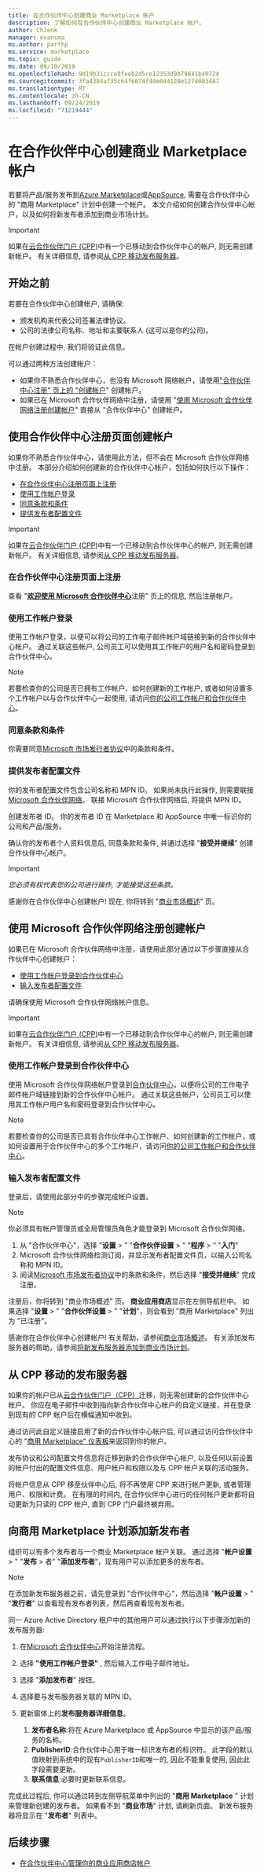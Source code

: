 ```yaml
---
title: 在合作伙伴中心创建商业 Marketplace 帐户
description: 了解如何在合作伙伴中心创建商业 Marketplace 帐户。
author: ChJenk
manager: evansma
ms.author: parthp
ms.service: marketplace
ms.topic: guide
ms.date: 09/10/2019
ms.openlocfilehash: 9d19b31ccce8feeb2d5ce12353d9b79841b40724
ms.sourcegitcommit: 3fa4384af35c64f6674f40e0d4128e1274083487
ms.translationtype: MT
ms.contentlocale: zh-CN
ms.lasthandoff: 09/24/2019
ms.locfileid: "71219444"
---
```

# <a name="create-a-commercial-marketplace-account-in-partner-center"></a>在合作伙伴中心创建商业 Marketplace 帐户

若要将产品/服务发布到[Azure Marketplace](https://azuremarketplace.microsoft.com/)或[AppSource](https://appsource.microsoft.com/), 需要在合作伙伴中心的 "商用 Marketplace" 计划中创建一个帐户。 本文介绍如何创建合作伙伴中心帐户，以及如何将新发布者添加到商业市场计划。

>[!Important]
>如果在[云合作伙伴门户 (CPP)](https://cloudpartner.azure.com)中有一个已移动到合作伙伴中心的帐户, 则无需创建新帐户。 有关详细信息, 请参阅[从 CPP 移动发布服务器](#publishers-moving-from-cpp)。

## <a name="before-you-begin"></a>开始之前

若要在合作伙伴中心创建帐户, 请确保:

- 颁发机构来代表公司签署法律协议。
- 公司的法律公司名称、地址和主要联系人 (这可以是你的公司)。

在帐户创建过程中, 我们将验证此信息。

可以通过两种方法创建帐户：

- 如果你不熟悉合作伙伴中心，也没有 Microsoft 网络帐户，请使用["合作伙伴中心注册" 页上的 "创建帐户](#create-an-account-using-the-partner-center-enrollment-page)" 创建帐户。
- 如果已在 Microsoft 合作伙伴网络中注册，请使用 "[使用 Microsoft 合作伙伴网络注册创建帐户](#create-an-account-using-your-microsoft-partner-network-enrollment)" 直接从 "合作伙伴中心" 创建帐户。

## <a name="create-an-account-using-the-partner-center-enrollment-page"></a>使用合作伙伴中心注册页面创建帐户

如果你不熟悉合作伙伴中心，请使用此方法，但不会在 Microsoft 合作伙伴网络中注册。 本部分介绍如何创建新的合作伙伴中心帐户，包括如何执行以下操作：

- [在合作伙伴中心注册页面上注册](#register-on-the-partner-center-enrollment-page)
- [使用工作帐户登录](#sign-in-with-a-work-account)
- [同意条款和条件](#agree-to-terms-and-conditions)
- [提供发布者配置文件](#provide-your-publisher-profile)

>[!Important]
>如果在[云合作伙伴门户 (CPP)](https://cloudpartner.azure.com)中有一个已移动到合作伙伴中心的帐户, 则无需创建新帐户。 有关详细信息, 请参阅[从 CPP 移动发布服务器](#publishers-moving-from-cpp)。

### <a name="register-on-the-partner-center-enrollment-page"></a>在合作伙伴中心注册页面上注册

查看 "[**欢迎使用 Microsoft 合作伙伴中心**](https://partner.microsoft.com/dashboard/account/v3/enrollment/introduction/azureisv)注册" 页上的信息, 然后注册帐户。

### <a name="sign-in-with-a-work-account"></a>使用工作帐户登录

使用工作帐户登录，以便可以将公司的工作电子邮件帐户域链接到新的合作伙伴中心帐户。 通过关联这些帐户, 公司员工可以使用其工作帐户的用户名和密码登录到合作伙伴中心。

>[!Note]
>若要检查你的公司是否已拥有工作帐户、如何创建新的工作帐户, 或者如何设置多个工作帐户以与合作伙伴中心一起使用, 请访问[你的公司工作帐户和合作伙伴中心](./company-work-accounts.md)。

### <a name="agree-to-terms-and-conditions"></a>同意条款和条件

你需要同意[Microsoft 市场发行者协议](https://go.microsoft.com/fwlink/?LinkID=699560)中的条款和条件。

### <a name="provide-your-publisher-profile"></a>提供发布者配置文件

你的发布者配置文件包含公司名称和 MPN ID。 如果尚未执行此操作, 则需要联接[Microsoft 合作伙伴网络](https://partner.microsoft.com/commercial)。 联接 Microsoft 合作伙伴网络后, 将提供 MPN ID。

创建发布者 ID。 你的发布者 ID 在 Marketplace 和 AppSource 中唯一标识你的公司和产品/服务。

确认你的发布者个人资料信息后, 同意条款和条件, 并通过选择 "**接受并继续**" 创建合作伙伴中心帐户。

>[!Important]
>*您必须有权代表您的公司进行操作, 才能接受这些条款。*

感谢你在合作伙伴中心创建帐户! 现在, 你将转到 "[商业市场概述](./commercial-marketplace-overview.md)" 页。

## <a name="create-an-account-using-your-microsoft-partner-network-enrollment"></a>使用 Microsoft 合作伙伴网络注册创建帐户

如果已在 Microsoft 合作伙伴网络中注册，请使用此部分通过以下步骤直接从合作伙伴中心创建帐户：

- [使用工作帐户登录到合作伙伴中心](#sign-into-partner-center-with-your-work-account)
- [输入发布者配置文件](#enter-your-publisher-profile)

请确保使用 Microsoft 合作伙伴网络帐户信息。

>[!Important]
>如果在[云合作伙伴门户 (CPP)](https://cloudpartner.azure.com)中有一个已移动到合作伙伴中心的帐户, 则无需创建新帐户。 有关详细信息, 请参阅[从 CPP 移动发布服务器](#publishers-moving-from-cpp)。

### <a name="sign-into-partner-center-with-your-work-account"></a>使用工作帐户登录到合作伙伴中心

使用 Microsoft 合作伙伴网络帐户登录到[合作伙伴中心](https://partner.microsoft.com/)，以便将公司的工作电子邮件帐户域链接到新的合作伙伴中心帐户。 通过关联这些帐户，公司员工可以使用其工作帐户用户名和密码登录到合作伙伴中心。

>[!Note]
>若要检查你的公司是否已具有合作伙伴中心工作帐户、如何创建新的工作帐户，或如何设置用于合作伙伴中心的多个工作帐户，请访问[你的公司工作帐户和合作伙伴中心](./company-work-accounts.md)。

### <a name="enter-your-publisher-profile"></a>输入发布者配置文件

登录后，请使用此部分中的步骤完成帐户设置。

>[!NOTE]
> 你必须具有帐户管理员或全局管理员角色才能登录到 Microsoft 合作伙伴网络。

1. 从 "合作伙伴中心"，选择 "**设置** > " "**合作伙伴设置** > " "**程序** > " "**入门**"
2. Microsoft 合作伙伴网络检测订阅，并显示发布者配置文件页，以输入公司名称和 MPN ID。
3. 阅读[Microsoft 市场发布者协议](https://go.microsoft.com/fwlink/?LinkID=699560)中的条款和条件，然后选择 "**接受并继续**" 完成注册。

注册后，你将转到 "商业市场概述" 页。 **商业应用商店**显示在左侧导航栏中。 如果选择 "**设置** > " "**合作伙伴设置** > " "**计划**"，则会看到 "商用 Marketplace" 列出为 "已注册"。

感谢你在合作伙伴中心创建帐户! 有关帮助，请参阅[商业市场概述](./commercial-marketplace-overview.md)。 有关添加发布服务器的帮助，请参阅[将新发布服务器添加到商业市场计划](#add-new-publishers-to-the-commercial-marketplace-program)。

## <a name="publishers-moving-from-cpp"></a>从 CPP 移动的发布服务器

如果你的帐户已从[云合作伙伴门户（CPP）](https://cloudpartner.azure.com)迁移，则无需创建新的合作伙伴中心帐户。 你应在电子邮件中收到指向新合作伙伴中心帐户的自定义链接，并在登录到现有的 CPP 帐户后在横幅通知中收到。

通过访问此自定义链接启用了新的合作伙伴中心帐户后, 可以通过访问合作伙伴中心的 "[商用 Marketplace" 仪表板](https://partner.microsoft.com/dashboard/commercial-marketplace/overview)来返回到你的帐户。

发布协议和公司配置文件信息将迁移到新的合作伙伴中心帐户, 以及任何以前设置的帐户付出的配置文件信息、用户帐户和权限以及与 CPP 帐户关联的活动服务。

将帐户信息从 CPP 移至伙伴中心后, 将不再使用 CPP 来进行帐户更新, 或者管理用户、权限和计费。 在有限的时间内, 在合作伙伴中心进行的任何帐户更新都将自动更新为只读的 CPP 帐户, 直到 CPP 门户最终被弃用。

## <a name="add-new-publishers-to-the-commercial-marketplace-program"></a>向商用 Marketplace 计划添加新发布者

组织可以有多个发布者与一个商业 Marketplace 帐户关联。 通过选择 "**帐户设置** > " "**发布** > 者" "**添加发布者**"，现有用户可以添加更多的发布者。

>[!Note]
>在添加新发布服务器之前，请先登录到 "合作伙伴中心"，然后选择 "**帐户设置** > " "**发行者**" 以查看现有发布者列表，然后再查看现有发布者。

同一 Azure Active Directory 租户中的其他用户可以通过执行以下步骤添加新的发布服务器:

1. 在[Microsoft 合作伙伴中心](https://partner.microsoft.com/en-us/dashboard/account/v3/enrollment/introduction/azureisv)开始注册流程。
2. 选择 **"使用工作帐户登录"** , 然后输入工作电子邮件地址。
3. 选择 "**添加发布者**" 按钮。
4. 选择要与发布服务器关联的 MPN ID。
5. 更新窗体上的**发布服务器详细信息**。

   1. **发布者名称**:将在 Azure Marketplace 或 AppSource 中显示的该产品/服务的名称。
   1. **PublisherID**:合作伙伴中心用于唯一标识发布者的标识符。 此字段的默认值映射到系统中的现有`PublisherID`和唯一的, 因此不能重复使用, 因此此字段需要更新。
   1. **联系信息**:必要时更新联系信息。

完成此过程后, 你可以通过转到左侧导航菜单中列出的 "**商用 Marketplace** " 计划来管理新创建的发布者。 如果看不到 "**商业市场**" 计划, 请刷新页面。 新发布服务器将显示在 "**发布者**" 列表中。

## <a name="next-step"></a>后续步骤

- [在合作伙伴中心管理你的商业应用商店帐户](./manage-account.md)
